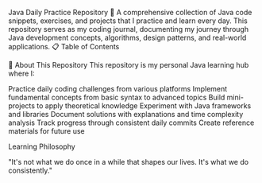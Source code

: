 Java Daily Practice Repository 🚀
A comprehensive collection of Java code snippets, exercises, and projects that I practice and learn every day. This repository serves as my coding journal, documenting my journey through Java development concepts, algorithms, design patterns, and real-world applications.
📋 Table of Contents


🎯 About This Repository
This repository is my personal Java learning hub where I:

Practice daily coding challenges from various platforms
Implement fundamental concepts from basic syntax to advanced topics
Build mini-projects to apply theoretical knowledge
Experiment with Java frameworks and libraries
Document solutions with explanations and time complexity analysis
Track progress through consistent daily commits
Create reference materials for future use

Learning Philosophy

"It's not what we do once in a while that shapes our lives. It's what we do consistently."
